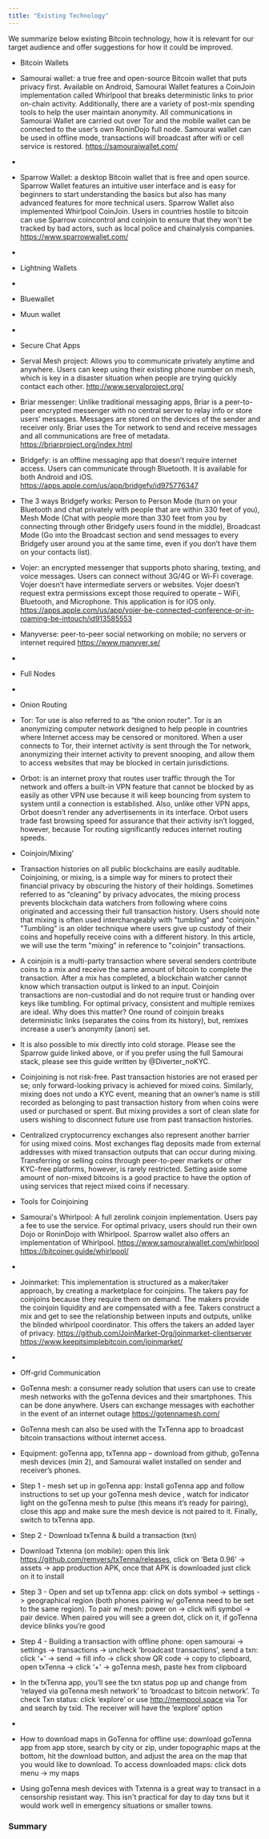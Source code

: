 ```yaml
---
title: "Existing Technology"
---
```


We summarize below existing Bitcoin technology, how it is relevant for our target audience and offer suggestions for how it could be improved.

* Bitcoin Wallets
* Samourai wallet: a true free and open-source Bitcoin wallet that puts privacy first. Available on Android, Samourai Wallet features a CoinJoin implementation called Whirlpool that breaks deterministic links to prior on-chain activity. Additionally, there are a variety of post-mix spending tools to help the user maintain anonymity. All communications in Samourai Wallet are carried out over Tor and the mobile wallet can be connected to the user’s own RoninDojo full node. Samourai wallet can be used in offline mode, transactions will broadcast after wifi or cell service is restored. https://samouraiwallet.com/
*
* Sparrow Wallet: a desktop Bitcoin wallet that is free and open source. Sparrow Wallet features an intuitive user interface and is easy for beginners to start understanding the basics but also has many advanced features for more technical users. Sparrow Wallet also implemented Whirlpool CoinJoin. Users in countries hostile to bitcoin can use Sparrow coincontrol and coinjoin to ensure that they won't be tracked by bad actors, such as local police and chainalysis companies. https://www.sparrowwallet.com/ 
* 
* Lightning Wallets
* 
* Bluewallet
* Muun wallet
* 
* Secure Chat Apps
* Serval Mesh project: Allows you to communicate privately anytime and anywhere. Users can keep using their existing phone number on mesh, which is key in a disaster situation when people are trying quickly contact each other. http://www.servalproject.org/ 
* Briar messenger: Unlike traditional messaging apps, Briar is a peer-to-peer encrypted messenger with no central server to relay info or store users’ messages. Messages are stored on the devices of the sender and receiver only. Briar uses the Tor network to send and receive messages and all communications are free of metadata. https://briarproject.org/index.html
* Bridgefy: is an offline messaging app that doesn’t require internet access. Users can communicate through Bluetooth. It is available for both Android and iOS. https://apps.apple.com/us/app/bridgefy/id975776347
* The 3 ways Bridgefy works: Person to Person Mode (turn on your Bluetooth and chat privately with people that are within 330 feet of you), Mesh Mode (Chat with people more than 330 feet from you by connecting through other Bridgefy users found in the middle), Broadcast Mode (Go into the Broadcast section and send messages to every Bridgefy user around you at the same time, even if you don’t have them on your contacts list).
* Vojer: an encrypted messenger that supports photo sharing, texting, and voice messages. Users can connect without 3G/4G or Wi-Fi coverage. Vojer doesn’t have intermediate servers or websites. Vojer doesn’t request extra permissions except those required to operate – WiFi, Bluetooth, and Microphone. This application is for iOS only. https://apps.apple.com/us/app/vojer-be-connected-conference-or-in-roaming-be-intouch/id913585553
* Manyverse: peer-to-peer social networking on mobile; no servers or internet required https://www.manyver.se/ 
* 
* Full Nodes
* 
* Onion Routing
* Tor: Tor use is also referred to as “the onion router”. Tor is an anonymizing computer network designed to help people in countries where Internet access may be censored or monitored. When a user connects to Tor, their internet activity is sent through the Tor network, anonymizing their internet activity to prevent snooping, and allow them to access websites that may be blocked in certain jurisdictions.
* Orbot: is an internet proxy that routes user traffic through the Tor network and offers a built-in VPN feature that cannot be blocked by as easily as other VPN use because it will keep bouncing from system to system until a connection is established. Also, unlike other VPN apps, Orbot doesn’t render any advertisements in its interface. Orbot users trade fast browsing speed for assurance that their activity isn’t logged, however, because Tor routing significantly reduces internet routing speeds. 

* Coinjoin/Mixing'
* Transaction histories on all public blockchains are easily auditable. Coinjoining, or mixing, is a simple way for miners to protect their financial privacy by obscuring the history of their holdings. Sometimes referred to as “cleaning” by privacy advocates, the mixing process prevents blockchain data watchers from following where coins originated and accessing their full transaction history. Users should note that mixing is often used interchangeably with "tumbling" and "coinjoin." "Tumbling" is an older technique where users give up custody of their coins and hopefully receive coins with a different history. In this article, we will use the term "mixing" in reference to "coinjoin" transactions.
* A coinjoin is a multi-party transaction where several senders contribute coins to a mix and receive the same amount of bitcoin to complete the transaction. After a mix has completed, a blockchain watcher cannot know which transaction output is linked to an input. Coinjoin transactions are non-custodial and do not require trust or handing over keys like tumbling.
For optimal privacy, consistent and multiple remixes are ideal. Why does this matter? One round of coinjoin breaks deterministic links (separates the coins from its history), but, remixes increase a user’s anonymity (anon) set. 
* It is also possible to mix directly into cold storage. Please see the Sparrow guide linked above, or if you prefer using the full Samourai stack, please see this guide written by @Diverter_noKYC.
* Coinjoining is not risk-free. Past transaction histories are not erased per se; only forward-looking privacy is achieved for mixed coins. Similarly, mixing does not undo a KYC event, meaning that an owner’s name is still recorded as belonging to past transaction history from when coins were used or purchased or spent. But mixing provides a sort of clean slate for users wishing to disconnect future use from past transaction histories. 
* Centralized cryptocurrency exchanges also represent another barrier for using mixed coins. Most exchanges flag deposits made from external addresses with mixed transaction outputs that can occur during mixing. Transferring or selling coins through peer-to-peer markets or other KYC-free platforms, however, is rarely restricted. Setting aside some amount of non-mixed bitcoins is a good practice to have the option of using services that reject mixed coins if necessary.

* Tools for Coinjoining

* Samourai's Whirlpool: A full zerolink coinjoin implementation. Users pay a fee to use the service. For optimal privacy, users should run their own Dojo or RoninDojo with Whirlpool.  Sparrow wallet also offers an implementation of Whirlpool. https://www.samouraiwallet.com/whirlpool https://bitcoiner.guide/whirlpool/
*
* Joinmarket: This implementation is structured as a maker/taker approach, by creating a marketplace for coinjoins. The takers pay for coinjoins because they require them on demand. The makers provide the coinjoin liquidity and are compensated with a fee. Takers construct a mix and get to see the relationship between inputs and outputs, unlike the blinded whirlpool coordinator. This offers the takers an added layer of privacy. https://github.com/JoinMarket-Org/joinmarket-clientserver https://www.keepitsimplebitcoin.com/joinmarket/ 
*
* Off-grid Communication

* GoTenna mesh: a consumer ready solution that users can use to create mesh networks with the goTenna devices and their smartphones. This can be done anywhere. Users can exchange messages with eachother in the event of an internet outage https://gotennamesh.com/
* GoTenna mesh can also be used with the TxTenna app to broadcast bitcoin transactions without internet access. 
* Equipment: goTenna app, txTenna app – download from github, goTenna mesh devices (min 2), and Samourai wallet installed on sender and receiver’s phones.
* Step 1 - mesh set up in goTenna app: Install goTenna app and follow instructions to set up your goTenna mesh device , watch for indicator light on the goTenna mesh to pulse (this means it’s ready for pairing), close this app and make sure the mesh device is not paired to it. Finally, switch to txTenna app.
* Step 2 - Download txTenna & build a transaction (txn)
* Download Txtenna (on mobile): open this link https://github.com/remyers/txTenna/releases, click on ‘Beta 0.96’ -> assets -> app production APK, once that APK is downloaded just click on it to install
* Step 3 - Open and set up txTenna app: click on dots symbol -> settings -> geographical region (both phones pairing w/ goTenna need to be set to the same region). To pair w/ mesh: power on -> click wifi symbol -> pair device. When paired you will see a green dot, click on it, if goTenna device blinks you’re good
* Step 4 - Building a transaction with offline phone: open samourai -> settings -> transactions -> uncheck ‘broadcast transactions’, send a txn: click ‘+’ -> send -> fill info -> click show QR code -> copy to clipboard, open txTenna -> click ‘+’ -> goTenna mesh, paste hex from clipboard
* In the txTenna app, you’ll see the txn status pop up and change from ‘relayed via goTenna mesh network’ to ‘broadcast to bitcoin network’. To check Txn status: click ‘explore’ or use http://mempool.space via Tor and search by txid. The receiver will have the ‘explore’ option
*
* How to download maps in GoTenna for offline use: download goTenna app from app store, search by city or zip, under topographic maps at the bottom, hit the download button, and adjust the area on the map that you would like to download. To access downloaded maps: click dots menu -> my maps
* Using goTenna mesh devices with Txtenna is a great way to transact in a censorship resistant way. This isn't practical for day to day txns but it would work well in emergency situations or smaller towns. 



### Summary
